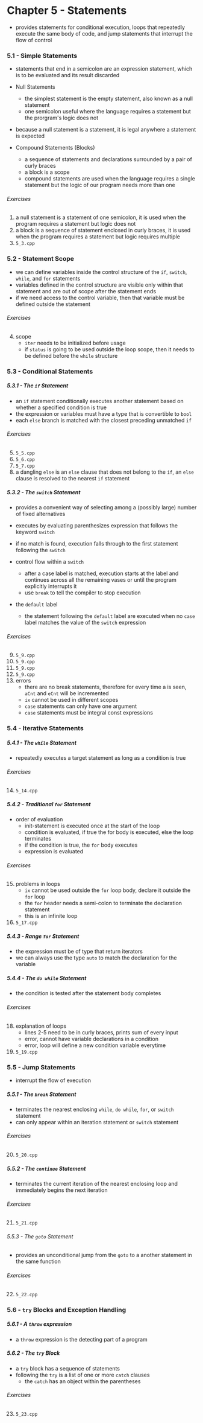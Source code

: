 # Chapter 5 - Statements
- provides statements for conditional execution, loops that repeatedly execute the same body of code, and jump statements that interrupt the flow of control

### 5.1 - Simple Statements
- statements that end in a semicolon are an expression statement, which is to be evaluated and its result discarded

- Null Statements
	- the simplest statement is the empty statement, also known as a null statement
	- one semicolon
	useful where the language requires a statement but the prorgram's logic does not
- because a null statement is a statement, it is legal anywhere a statement is expected
- Compound Statements (Blocks)
	- a sequence of statements and declarations surrounded by a pair of curly braces
	- a block is a scope
	- compound statements are used when the language requires a single statement but the logic of our program needs more than one

###### Exercises
1. a null statement is a statement of one semicolon, it is used when the program requires a statement but logic does not
2. a block is a sequence of statement enclosed in curly braces, it is used when the program requires a statement but logic requires multiple
3. `5_3.cpp`

### 5.2 - Statement Scope
- we can define variables inside the control structure of the `if`, `switch`, `while`, and `for` statements
- variables defined in the control structure are visible only within that statement and are out of scope after the statement ends
- if we need access to the control variable, then that variable must be defined outside the statement

###### Exercises
4. scope
	- `iter` needs to be initialized before usage
	- if `status` is going to be used outside the loop scope, then it needs to be defined before the `while` structure

### 5.3 - Conditional Statements

##### 5.3.1 - The `if` Statement
- an `if` statement conditionally executes another statement based on whether a specified condition is true
- the expression or variables must have a type that is convertible to `bool`
- each `else` branch is matched with the closest preceding unmatched `if`

###### Exercises
5. `5_5.cpp`
6. `5_6.cpp`
7. `5_7.cpp`
8. a dangling `else` is an `else` clause that does not belong to the `if`, an `else` clause is resolved to the nearest `if` statement

##### 5.3.2 - The `switch` Statement
- provides a convenient way of selecting among a (possibly large) number of fixed alternatives
- executes by evaluating parenthesizes expression that follows the keyword `switch`
- if no match is found, execution falls through to the first statement following the `switch`

- control flow within a `switch`
	- after a case label is matched, execution starts at the label and continues across all the remaining vases or until the program explicitly interrupts it
	- use `break` to tell the compiler to stop execution
- the `default` label
	- the statement following the `default` label are executed when no `case` label matches the value of the `switch` expression

###### Exercises
9. `5_9.cpp`
10. `5_9.cpp`
11. `5_9.cpp`
12. `5_9.cpp`
13. errors
	- there are no break statements, therefore for every time a is seen, `aCnt` and `eCnt` will be incremented
	- `ix` cannot be used in different scopes
	- `case` statements can only have one argument
	- `case` statements must be integral const expressions

### 5.4 - Iterative Statements

##### 5.4.1 - The `while` Statement
- repeatedly executes a target statement as long as a condition is true

###### Exercises
14. `5_14.cpp`

##### 5.4.2 - Traditional `for` Statement
- order of evaluation
	- init-statement is executed once at the start of the loop
	- condition is evaluated, if true the for body is executed, else the loop terminates
	- if the condition is true, the `for` body executes
	- expression is evaluated

###### Exercises
15. problems in loops
	- `ix` cannot be used outside the `for` loop body, declare it outside the `for` loop
	- the `for` header needs a semi-colon to terminate the declaration statement
	- this is an infinite loop
17. `5_17.cpp`

##### 5.4.3 - Range `for` Statement
- the expression must be of type that return iterators
- we can always use the type `auto` to match the declaration for the variable

##### 5.4.4 - The `do while` Statement
- the condition is tested after the statement body completes

###### Exercises
18. explanation of loops
	- lines 2-5 need to be in curly braces, prints sum of every input
	- error, cannot have variable declarations in a condition
	- error, loop will define a new condition variable everytime
19. `5_19.cpp`

### 5.5 - Jump Statements
- interrupt the flow of execution

##### 5.5.1 - The `break` Statement
- terminates the nearest enclosing `while`, `do while`, `for`, or `switch` statement
- can only appear within an iteration statement or `switch` statement

###### Exercises
20. `5_20.cpp`

##### 5.5.2 - The `continue` Statement
- terminates the current iteration of the nearest enclosing loop and immediately begins the next iteration

###### Exercises
21. `5_21.cpp`

###### 5.5.3 - The `goto` Statement
- provides an unconditional jump from the `goto` to a another statement in the same function

###### Exercises
22. `5_22.cpp`

### 5.6 - `try` Blocks and Exception Handling

##### 5.6.1 - A `throw` expression
- a `throw` expression is the detecting part of a program

##### 5.6.2 - The `try` Block
- a `try` block has a sequence of statements
- following the `try` is a list of one or more `catch` clauses
	- the `catch` has an object within the parentheses

###### Exercises
23. `5_23.cpp`